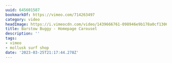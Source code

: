 ```yaml
---
uuid: 645601587
bookmarkOf: https://vimeo.com/714263497
category: video
headImage: https://i.vimeocdn.com/video/1439666761-098946e9b178a0cf130607fccb4f40216f43fe09910651afe126a027db2eca68-d_295x166
title: Barstow Buggy - Homepage Carousel
description: ''
tags:
- vimeo
- mollusk surf shop
date: '2023-03-25T21:17:44.278Z'
---
```



